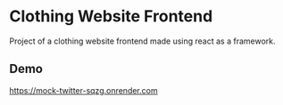 
# Clothing Website Frontend

Project of a clothing website frontend made using react as a framework.

## Demo

https://mock-twitter-sqzg.onrender.com
